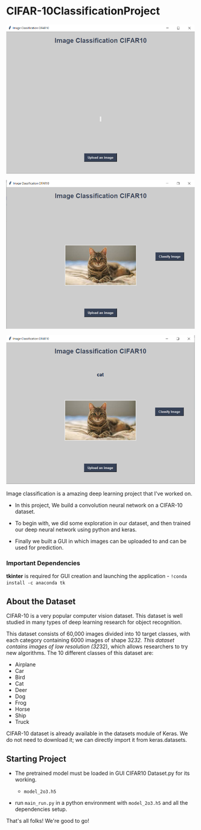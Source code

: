 # CIFAR-10ClassificationProject

![](https://github.com/rishabhpurohit/CIFAR-10ClassificationProject/blob/master/img/1.png)

![](https://github.com/rishabhpurohit/CIFAR-10ClassificationProject/blob/master/img/2.png)

![](https://github.com/rishabhpurohit/CIFAR-10ClassificationProject/blob/master/img/3.png)




Image classification is a amazing deep learning project that I've worked on. 

- In this project, We build a convolution neural network on a CIFAR-10 dataset. 

- To begin with, we did some exploration in our dataset, and then trained our deep neural network using python and keras.

- Finally we built a GUI in which images can be uploaded to and can be used for prediction.


### Important Dependencies

**tkinter** is required for GUI creation and launching the application -
`!conda install -c anaconda tk`

## About the Dataset

CIFAR-10 is a very popular computer vision dataset. This dataset is well studied in many types of deep learning research for object recognition.

This dataset consists of 60,000 images divided into 10 target classes, with each category containing 6000 images of shape 32*32. This dataset contains images of low resolution (32*32), which allows researchers to try new algorithms. The 10 different classes of this dataset are:

 * Airplane
 * Car
 * Bird
 * Cat
 * Deer
 * Dog
 * Frog
 * Horse
 * Ship
 * Truck

CIFAR-10 dataset is already available in the datasets module of Keras. We do not need to download it; we can directly import it from keras.datasets.

## Starting Project

* The pretrained model must be loaded in GUI CIFAR10 Dataset.py for its working.
  *  `model_2o3.h5`
  

* run `main_run.py` in a python environment with `model_2o3.h5` and all the dependencies setup. 
  

That's all folks! We're good to go!



